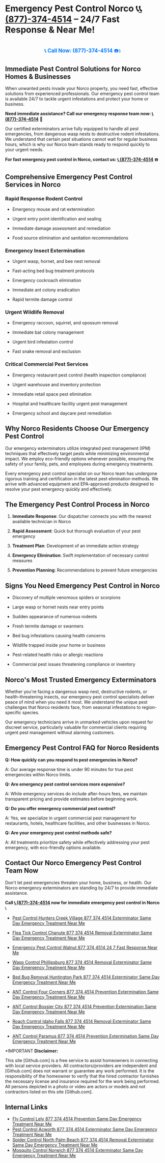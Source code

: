 # Emergency Pest Control Norco 📞[📞 (877)-374-4514](https://pest-control-4514.netlify.app) – 24/7 Fast Response & Near Me! 
# 

<p align="center" style="font-size: 1.2em; font-weight: bold; margin: 20px 0;">
  <a href="https://pest-control-4514.netlify.app" target="_blank" style="color: #007BFF; text-decoration: none;">📞 Call Now: (877)-374-4514 ☎️💧</a>
</p>

## Immediate Pest Control Solutions for Norco Homes & Businesses

When unwanted pests invade your Norco property, you need fast, effective solutions from experienced professionals. Our emergency pest control team is available 24/7 to tackle urgent infestations and protect your home or business.

**Need immediate assistance? Call our emergency response team now: [📞 (877)-374-4514](https://pest-control-4514.netlify.app)** 📱

Our certified exterminators arrive fully equipped to handle all pest emergencies, from dangerous wasp nests to destructive rodent infestations. We understand that certain pest situations cannot wait for regular business hours, which is why our Norco team stands ready to respond quickly to your urgent needs.

**For fast emergency pest control in Norco, contact us: [📞 (877)-374-4514](https://pest-control-4514.netlify.app)** ☎️

## Comprehensive Emergency Pest Control Services in Norco

### Rapid Response Rodent Control

- Emergency mouse and rat extermination  

- Urgent entry point identification and sealing  

- Immediate damage assessment and remediation  

- Food source elimination and sanitation recommendations  

### Emergency Insect Extermination

- Urgent wasp, hornet, and bee nest removal  

- Fast-acting bed bug treatment protocols  

- Emergency cockroach elimination  

- Immediate ant colony eradication  

- Rapid termite damage control  

### Urgent Wildlife Removal

- Emergency raccoon, squirrel, and opossum removal  

- Immediate bat colony management  

- Urgent bird infestation control  

- Fast snake removal and exclusion  

### Critical Commercial Pest Services

- Emergency restaurant pest control (health inspection compliance)  

- Urgent warehouse and inventory protection  

- Immediate retail space pest elimination  

- Hospital and healthcare facility urgent pest management  

- Emergency school and daycare pest remediation  

## Why Norco Residents Choose Our Emergency Pest Control

Our emergency exterminators utilize integrated pest management (IPM) techniques that effectively target pests while minimizing environmental impact. We employ eco-friendly options whenever possible, ensuring the safety of your family, pets, and employees during emergency treatments.

Every emergency pest control specialist on our Norco team has undergone rigorous training and certification in the latest pest elimination methods. We arrive with advanced equipment and EPA-approved products designed to resolve your pest emergency quickly and effectively.

## The Emergency Pest Control Process in Norco

1. **Immediate Response**: Our dispatcher connects you with the nearest available technician in Norco  

2. **Rapid Assessment**: Quick but thorough evaluation of your pest emergency  

3. **Treatment Plan**: Development of an immediate action strategy  

4. **Emergency Elimination**: Swift implementation of necessary control measures  

5. **Prevention Planning**: Recommendations to prevent future emergencies  

## Signs You Need Emergency Pest Control in Norco

- Discovery of multiple venomous spiders or scorpions  

- Large wasp or hornet nests near entry points  

- Sudden appearance of numerous rodents  

- Fresh termite damage or swarmers  

- Bed bug infestations causing health concerns  

- Wildlife trapped inside your home or business  

- Pest-related health risks or allergic reactions  

- Commercial pest issues threatening compliance or inventory  

## Norco's Most Trusted Emergency Exterminators

Whether you're facing a dangerous wasp nest, destructive rodents, or health-threatening insects, our emergency pest control specialists deliver peace of mind when you need it most. We understand the unique pest challenges that Norco residents face, from seasonal infestations to region-specific species.

Our emergency technicians arrive in unmarked vehicles upon request for discreet service, particularly valuable for commercial clients requiring urgent pest management without alarming customers.

## Emergency Pest Control FAQ for Norco Residents

**Q: How quickly can you respond to pest emergencies in Norco?**  

A: Our average response time is under 90 minutes for true pest emergencies within Norco limits.

**Q: Are emergency pest control services more expensive?**  

A: While emergency services do include after-hours fees, we maintain transparent pricing and provide estimates before beginning work.

**Q: Do you offer emergency commercial pest control?**  

A: Yes, we specialize in urgent commercial pest management for restaurants, hotels, healthcare facilities, and other businesses in Norco.

**Q: Are your emergency pest control methods safe?**  

A: All treatments prioritize safety while effectively addressing your pest emergency, with eco-friendly options available.

## Contact Our Norco Emergency Pest Control Team Now

Don't let pest emergencies threaten your home, business, or health. Our Norco emergency exterminators are standing by 24/7 to provide immediate assistance.

**Call [📞 (877)-374-4514](https://pest-control-4514.netlify.app) now for immediate emergency pest control in Norco** 📞


- [Pest Control Hunters Creek Village 877 374 4514 Exterminator Same Day Emergency Treatment Near Me](https://github.com/allyoucaneatsushiin/pest-control/blob/main/Pest-Control-Hunters-Creek-Village-877-374-4514-Exterminator-Same-Day-Emergency-Treatment-Near-Me.md)
- [Flea Tick Control Chanute 877 374 4514 Removal Exterminator Same Day Emergency Treatment Near Me](https://github.com/allyoucaneatsushiin/pest-control/blob/main/Flea-Tick-Control-Chanute-877-374-4514-Removal-Exterminator-Same-Day-Emergency-Treatment-Near-Me.md)
- [Emergency Pest Control Walnut 877 374 4514 24 7 Fast Response Near Me](https://github.com/allyoucaneatsushiin/pest-control/blob/main/Emergency-Pest-Control-Walnut-877-374-4514-24-7-Fast-Response-Near-Me.md)


- [Wasp Control Phillipsburg 877 374 4514 Removal Exterminator Same Day Emergency Treatment Near Me](https://github.com/allyoucaneatsushiin/pest-control/blob/main/Wasp-Control-Phillipsburg-877-374-4514-Removal-Exterminator-Same-Day-Emergency-Treatment-Near-Me.md)
- [Bed Bug Removal Huntington Park 877 374 4514 Exterminator Same Day Emergency Treatment Near Me](https://github.com/allyoucaneatsushiin/pest-control/blob/main/Bed-Bug-Removal-Huntington-Park-877-374-4514-Exterminator-Same-Day-Emergency-Treatment-Near-Me.md)
- [ANT Control Four Corners 877 374 4514 Prevention Extermination Same Day Emergency Treatment Near Me](https://github.com/allyoucaneatsushiin/pest-control/blob/main/ANT-Control-Four-Corners-877-374-4514-Prevention-Extermination-Same-Day-Emergency-Treatment-Near-Me.md)


- [ANT Control Bossier City 877 374 4514 Prevention Extermination Same Day Emergency Treatment Near Me](https://github.com/allyoucaneatsushiin/pest-control/blob/main/ANT-Control-Bossier-City-877-374-4514-Prevention-Extermination-Same-Day-Emergency-Treatment-Near-Me.md)
- [Roach Control Idaho Falls 877 374 4514 Removal Exterminator Same Day Emergency Treatment Near Me](https://github.com/allyoucaneatsushiin/pest-control/blob/main/Roach-Control-Idaho-Falls-877-374-4514-Removal-Exterminator-Same-Day-Emergency-Treatment-Near-Me.md)
- [ANT Control Paramus 877 374 4514 Prevention Extermination Same Day Emergency Treatment Near Me](https://github.com/allyoucaneatsushiin/pest-control/blob/main/ANT-Control-Paramus-877-374-4514-Prevention-Extermination-Same-Day-Emergency-Treatment-Near-Me.md)


*IMPORTANT **Disclaimer:**  

This site [Github.com] is a free service to assist homeowners in connecting with local service providers. All contractors/providers are independent and [Github.com] does not warrant or guarantee any work performed. It is the responsibility of the homeowner to verify that the hired contractor furnishes the necessary license and insurance required for the work being performed. All persons depicted in a photo or video are actors or models and not contractors listed on this site [Github.com].


## Internal Links
- [Fly Control Lely 877 374 4514 Prevention Same Day Emergency Treatment Near Me](https://github.com/allyoucaneatsushiin/pest-control/blob/main/Fly-Control-Lely-877-374-4514-Prevention-Same-Day-Emergency-Treatment-Near-Me.md)
- [Pest Control Acworth 877 374 4514 Exterminator Same Day Emergency Treatment Near Me](https://github.com/allyoucaneatsushiin/pest-control/blob/main/Pest-Control-Acworth-877-374-4514-Exterminator-Same-Day-Emergency-Treatment-Near-Me.md)
- [Spider Control North Palm Beach 877 374 4514 Removal Exterminator Same Day Emergency Treatment Near Me](https://github.com/allyoucaneatsushiin/pest-control/blob/main/Spider-Control-North-Palm-Beach-877-374-4514-Removal-Exterminator-Same-Day-Emergency-Treatment-Near-Me.md)
- [Mosquito Control Norwich 877 374 4514 Exterminator Same Day Emergency Treatment Near Me](https://github.com/allyoucaneatsushiin/pest-control/blob/main/Mosquito-Control-Norwich-877-374-4514-Exterminator-Same-Day-Emergency-Treatment-Near-Me.md)
